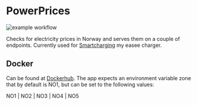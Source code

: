 # PowerPrices
![example workflow](https://github.com/steintokvam/powerprices/actions/workflows/main.yml/badge.svg?event=push)

Checks for electricity prices in Norway and serves them on a couple of endpoints. Currently used for [Smartcharging](https://github.com/SteinTokvam/SmartCharger) my easee charger.

## Docker
Can be found at [Dockerhub](https://hub.docker.com/r/steintokvam/powerprices).
The app expects an environment variable zone that by default is NO1, but can be set to the following values:

NO1 | NO2 | NO3 | NO4 | NO5
